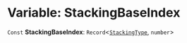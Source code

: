 # Variable: StackingBaseIndex

`Const` **StackingBaseIndex**: `Record`<[`StackingType`](/en/auto-docs/free-stack-plugin/enums/StackingType.md), `number`>
